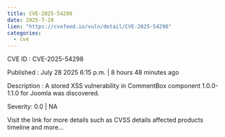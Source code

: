 ```yaml
--- 
title: CVE-2025-54298
date: 2025-7-28
lien: "https://cvefeed.io/vuln/detail/CVE-2025-54298"
categories:
  - cve
---
```


CVE ID : CVE-2025-54298

Published :  July 28
2025
6:15 p.m. | 8 hours
48 minutes ago

Description : A stored XSS vulnerability in CommentBox component 1.0.0-1.1.0 for Joomla was discovered.

Severity: 0.0 | NA

Visit the link for more details
such as CVSS details
affected products
timeline
and more...
